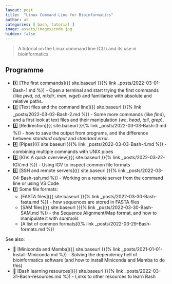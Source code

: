 ```yaml
---
layout: post
title:  "Linux Command Line for Bioinformatics"
author: at
categories: [ bash, tutorial ]
image: assets/images/code.jpg
hidden: false
---
```


> A tutorial on the Linux command line (CLI) and its use in bioinformatics.



## Programme

- :one: [The first commands]({{ site.baseurl }}{% link _posts/2022-03-01-Bash-1.md %}) - Open a terminal and start trying the first commands (like *pwd*, *cd*, *mkdir*, *man*, *wget*) and familiarise with absolute and relative paths.
- :two: [Text files and the command line]({{ site.baseurl }}{% link _posts/2022-03-02-Bash-2.md %}) - Some more commands (like *find*), and a first look at text files and their manipulation (*wc*, *head*, *tail*, *grep*).
- :three: [Redirection]({{ site.baseurl }}{% link _posts/2022-03-03-Bash-3.md %}) - how to save the output from programs, and the difference between *standard output* and *standard error*.
- :four: [Pipes]({{ site.baseurl }}{% link _posts/2022-03-03-Bash-4.md %}) - combining multiple commands with UNIX pipes
- :five: [IGV: A quick overview]({{ site.baseurl }}{% link _posts/2022-03-22-IGV.md %}) - Using IGV to inspect common file formats
- :six: [SSH and remote servers]({{ site.baseurl }}{% link _posts/2022-03-04-Bash-ssh.md %}) - Working on a remote server from the command line or using VS Code
- :seven: Some file formats:
  - [FASTA files]({{ site.baseurl }}{% link _posts/2022-03-30-Bash-fasta.md %}) - how sequences are stored in FASTA files
  -  [SAM files]({{ site.baseurl }}{% link _posts/2022-03-30-Bash-SAM.md %}) - the Sequence Alignment/Map format, and how to manipulate it with *samtools*
  -  [A list of common formats]({% link _posts/2022-03-29-Bash-formats.md %})

See also:
- :page_with_curl: [Miniconda and Mamba]({{ site.baseurl }}{% link _posts/2021-01-01-Install-Miniconda.md %}) - Solving the dependency hell of bioinformatics software (and how to install Miniconda and Mamba to do this)
- :book: [Bash learning resources]({{ site.baseurl }}{% link _posts/2022-03-31-Bash-resources.md %}) - Links to other resources to learn Bash